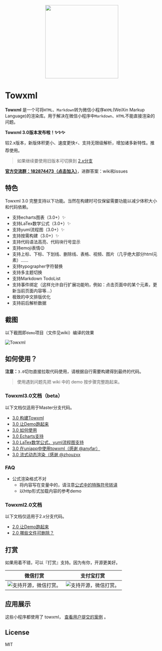 <div align="center"><img width="240" src="https://cdn.rawgit.com/sbfkcel/towxml/78b0886d/logo.svg"/></div>

# Towxml

**Towxml** 是一个可将`HTML`、`Markdown`转为微信小程序`WXML`(WeiXin Markup Language)的渲染库。用于解决在微信小程序中`Markdown`、`HTML`不能直接渲染的问题。

**Towxml 3.0版本发布啦！✨✨✨**

较2.x版本，新版体积更小、速度更快⚡️、支持无限级解析，增加诸多新特性。推荐使用。

> 如果继续要使用旧版本可切换到 [2.x分支](https://github.com/sbfkcel/towxml/tree/2.x)

[**官方交流群：182874473（点击加入）**](https://jq.qq.com/?_wv=1027&k=54KTcZi)，进群答案：wiki和issues


## 特色

Towxml 3.0 完整支持以下功能。当然在构建时可仅保留需要功能以减少体积大小和代码依赖。

- 支持echarts图表（3.0+）✨
- 支持LaTex数学公式（3.0+）✨
- 支持yuml流程图（3.0+）✨
- 支持按需构建（3.0+）✨
- 支持代码语法高亮、代码块行号显示
- 支持emoji表情:wink:
- 支持上标、下标、下划线、删除线、表格、视频、图片（几乎绝大部分html元素）……
- 支持typographer字符替换
- 支持多主题切换
- 支持Markdown TodoList
- 支持事件绑定（这样允许自行扩展功能哟，例如：点击页面中的某个元素，更新当前页面内容等...）
- 极致的中文排版优化
- 支持前后解析数据


## 截图

以下截图即`demo`项目（文件见wiki）编译的效果

![Towxml](https://raw.githack.com/sbfkcel/blog/gh-pages/wxml_demo/demo3.x.png)


## 如何使用？

**注意：**`3.0`切勿直接拉取代码使用，请根据自行需要构建得到最终的代码。

> 使用遇到问题先把  wiki 中的 demo 按步骤完整跑起来。

### Towxml3.0文档（beta）

以下文档仅适用于Master分支代码。

- [3.0 构建Towxml](https://github.com/sbfkcel/towxml/wiki/3.0-%E6%9E%84%E5%BB%BATowxml)
- [3.0 让Demo跑起来](https://github.com/sbfkcel/towxml/wiki/3.0-%E8%AE%A9Demo%E8%B7%91%E8%B5%B7%E6%9D%A5)
- [3.0 如何使用](https://github.com/sbfkcel/towxml/wiki/3.0-%E5%A6%82%E4%BD%95%E4%BD%BF%E7%94%A8)
- [3.0 Echarts支持](https://github.com/sbfkcel/towxml/wiki/3.0-Echarts%E6%94%AF%E6%8C%81)
- [3.0 LaTex数学公式、yuml流程图支持](https://github.com/sbfkcel/towxml/wiki/3.0-%E6%95%B0%E5%AD%97%E5%85%AC%E5%BC%8F&yuml%E6%B5%81%E7%A8%8B%E5%9B%BE%E6%94%AF%E6%8C%81)
- [3.0 在uniapp中使用towxml（感谢 @anyfar）](https://github.com/sbfkcel/towxml/issues/116)
- [3.0 流式动态渲染（感谢 @zhouzxx](https://github.com/zhouzxx/towxml-stream-typer)

### FAQ
  - 公式渲染格式不对
    - 将内容写在变量中的，请注意[公式中的特殊符号转译](https://github.com/sbfkcel/towxml/issues/138)
    - 以http形式加载内容的参考demo

### Towxml2.0文档

以下文档仅适用于2.x分支代码。

- [2.0 让Demo跑起来](https://github.com/sbfkcel/towxml/wiki/2.0-%E8%AE%A9Demo%E8%B7%91%E8%B5%B7%E6%9D%A5)
- [2.0 哪些文件可删除？](https://github.com/sbfkcel/towxml/wiki/2.0-%E5%93%AA%E4%BA%9B%E6%96%87%E4%BB%B6%E5%8F%AF%E5%88%A0%E9%99%A4%EF%BC%9F)


## 打赏

如果用着不错，可以『打赏』支持。因为有你，开源更美好。

|微信打赏|支付宝打赏|
|:---:|:---:|
|![支持开源，微信打赏。](https://www.vvadd.com/wxml_demo/qrcode_wechat.png?v=1)|![支持开源，微信打赏。](https://www.vvadd.com/wxml_demo/qrcode_alipay.png?v=1)|


## 应用展示

这些小程序都使用了 towxml， [查看用户提交的案例](https://github.com/sbfkcel/towxml/issues/60) 。


## License
MIT

